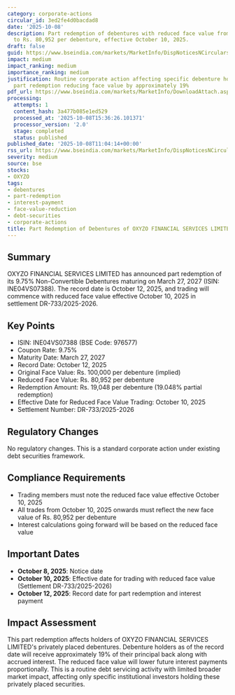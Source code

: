 ```yaml
---
category: corporate-actions
circular_id: 3ed2fe4d0bacdad8
date: '2025-10-08'
description: Part redemption of debentures with reduced face value from Rs. 100,000
  to Rs. 80,952 per debenture, effective October 10, 2025.
draft: false
guid: https://www.bseindia.com/markets/MarketInfo/DispNoticesNCirculars.aspx?Noticeid={4295E0C6-D3AF-4B06-A0F0-8946C327DAD6}&noticeno=20251008-26&dt=10/08/2025&icount=26&totcount=62&flag=0
impact: medium
impact_ranking: medium
importance_ranking: medium
justification: Routine corporate action affecting specific debenture holders with
  part redemption reducing face value by approximately 19%
pdf_url: https://www.bseindia.com/markets/MarketInfo/DownloadAttach.aspx?id=20251008-26&attachedId=
processing:
  attempts: 1
  content_hash: 3a477b085e1ed529
  processed_at: '2025-10-08T15:36:26.101371'
  processor_version: '2.0'
  stage: completed
  status: published
published_date: '2025-10-08T11:04:14+00:00'
rss_url: https://www.bseindia.com/markets/MarketInfo/DispNoticesNCirculars.aspx?Noticeid={4295E0C6-D3AF-4B06-A0F0-8946C327DAD6}&noticeno=20251008-26&dt=10/08/2025&icount=26&totcount=62&flag=0
severity: medium
source: bse
stocks:
- OXYZO
tags:
- debentures
- part-redemption
- interest-payment
- face-value-reduction
- debt-securities
- corporate-actions
title: Part Redemption of Debentures of OXYZO FINANCIAL SERVICES LIMITED
---
```


## Summary

OXYZO FINANCIAL SERVICES LIMITED has announced part redemption of its 9.75% Non-Convertible Debentures maturing on March 27, 2027 (ISIN: INE04VS07388). The record date is October 12, 2025, and trading will commence with reduced face value effective October 10, 2025 in settlement DR-733/2025-2026.

## Key Points

- ISIN: INE04VS07388 (BSE Code: 976577)
- Coupon Rate: 9.75%
- Maturity Date: March 27, 2027
- Record Date: October 12, 2025
- Original Face Value: Rs. 100,000 per debenture (implied)
- Reduced Face Value: Rs. 80,952 per debenture
- Redemption Amount: Rs. 19,048 per debenture (19.048% partial redemption)
- Effective Date for Reduced Face Value Trading: October 10, 2025
- Settlement Number: DR-733/2025-2026

## Regulatory Changes

No regulatory changes. This is a standard corporate action under existing debt securities framework.

## Compliance Requirements

- Trading members must note the reduced face value effective October 10, 2025
- All trades from October 10, 2025 onwards must reflect the new face value of Rs. 80,952 per debenture
- Interest calculations going forward will be based on the reduced face value

## Important Dates

- **October 8, 2025**: Notice date
- **October 10, 2025**: Effective date for trading with reduced face value (Settlement DR-733/2025-2026)
- **October 12, 2025**: Record date for part redemption and interest payment

## Impact Assessment

This part redemption affects holders of OXYZO FINANCIAL SERVICES LIMITED's privately placed debentures. Debenture holders as of the record date will receive approximately 19% of their principal back along with accrued interest. The reduced face value will lower future interest payments proportionally. This is a routine debt servicing activity with limited broader market impact, affecting only specific institutional investors holding these privately placed securities.